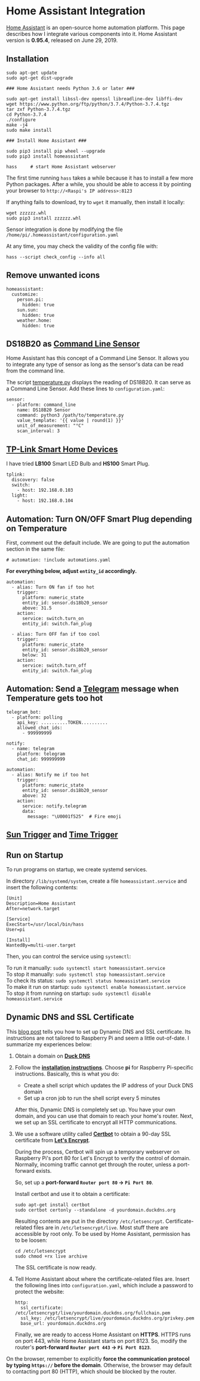 # Home Assistant Integration

[Home Assistant](https://home-assistant.io) is an open-source home automation
platform. This page describes how I integrate various components into it. Home
Assistant version is **0.95.4**, released on June 29, 2019.

## Installation

```
sudo apt-get update
sudo apt-get dist-upgrade

### Home Assistant needs Python 3.6 or later ###

sudo apt-get install libssl-dev openssl libreadline-dev libffi-dev
wget https://www.python.org/ftp/python/3.7.4/Python-3.7.4.tgz
tar zxf Python-3.7.4.tgz
cd Python-3.7.4
./configure
make -j4
sudo make install

### Install Home Assistant ###

sudo pip3 install pip wheel --upgrade
sudo pip3 install homeassistant

hass     # start Home Assistant webserver
```

The first time running `hass` takes a while because it has to install a few more
Python packages. After a while, you should be able to access it by pointing your
browser to `http://<Raspi's IP address>:8123`

If anything fails to download, try to `wget` it manually, then install it
locally:

```
wget zzzzzz.whl
sudo pip3 install zzzzzz.whl
```

Sensor integration is done by modifying the file `/home/pi/.homeassistant/configuration.yaml`

At any time, you may check the validity of the config file with:

```
hass --script check_config --info all
```

## Remove unwanted icons

```
homeassistant:
  customize:
    person.pi:
      hidden: true
    sun.sun:
      hidden: true
    weather.home:
      hidden: true
```

## DS18B20 as [Command Line Sensor](https://home-assistant.io/components/sensor.command_line/)

Home Assistant has this concept of a Command Line Sensor. It allows you to
integrate any type of sensor as long as the sensor's data can be read from the
command line.

The script [temperature.py](./temperature.py) displays the reading of DS18B20.
It can serve as a Command Line Sensor. Add these lines to `configuration.yaml`:

```
sensor:
  - platform: command_line
    name: DS18B20 Sensor
    command: python3 /path/to/temperature.py
    value_template: '{{ value | round(1) }}'
    unit_of_measurement: "°C"
    scan_interval: 3
```

## [TP-Link Smart Home Devices](https://home-assistant.io/components/tplink/)

I have tried **LB100** Smart LED Bulb and **HS100** Smart Plug.

```
tplink:
  discovery: false
  switch:
    - host: 192.168.0.103
  light:
    - host: 192.168.0.104
```

## Automation: Turn ON/OFF Smart Plug depending on Temperature

First, comment out the default include. We are going to put the automation
section in the same file:

```
# automation: !include automations.yaml
```

**For everything below, adjust `entity_id` accordingly.**

```
automation:
  - alias: Turn ON fan if too hot
    trigger:
      platform: numeric_state
      entity_id: sensor.ds18b20_sensor
      above: 31.5
    action:
      service: switch.turn_on
      entity_id: switch.fan_plug

  - alias: Turn OFF fan if too cool
    trigger:
      platform: numeric_state
      entity_id: sensor.ds18b20_sensor
      below: 31
    action:
      service: switch.turn_off
      entity_id: switch.fan_plug
```

## Automation: Send a [Telegram](https://home-assistant.io/components/notify.telegram/) message when Temperature gets too hot

```
telegram_bot:
  - platform: polling
    api_key: ..........TOKEN..........
    allowed_chat_ids:
      - 999999999

notify:
  - name: telegram
    platform: telegram
    chat_id: 999999999

automation:
  - alias: Notify me if too hot
    trigger:
      platform: numeric_state
      entity_id: sensor.ds18b20_sensor
      above: 32
    action:
      service: notify.telegram
      data:
        message: "\U0001f525"  # Fire emoji
```

## [Sun Trigger](https://home-assistant.io/docs/automation/trigger/#sun-trigger) and [Time Trigger](https://home-assistant.io/docs/automation/trigger/#time-trigger)

## Run on Startup

To run programs on startup, we create systemd services.

In directory `/lib/systemd/system`, create a file `homeassistant.service` and
insert the following contents:

```
[Unit]
Description=Home Assistant
After=network.target

[Service]
ExecStart=/usr/local/bin/hass
User=pi

[Install]
WantedBy=multi-user.target
```

Then, you can control the service using `systemctl`:

To run it manually: `sudo systemctl start homeassistant.service`  
To stop it manually: `sudo systemctl stop homeassistant.service`  
To check its status: `sudo systemctl status homeassistant.service`  
To make it run on startup: `sudo systemctl enable homeassistant.service`  
To stop it from running on startup: `sudo systemctl disable homeassistant.service`

## Dynamic DNS and SSL Certificate

This [blog post](https://home-assistant.io/blog/2015/12/13/setup-encryption-using-lets-encrypt/)
tells you how to set up Dynamic DNS and SSL certificate. Its instructions are not
tailored to Raspberry Pi and seem a little out-of-date. I summarize my
experiences below:

1. Obtain a domain on **[Duck DNS](https://www.duckdns.org)**

2. Follow the **[installation instructions](https://www.duckdns.org/install.jsp)**.
   Choose **pi** for Raspberry Pi-specific instructions. Basically, this is what
   you do:
   - Create a shell script which updates the IP address of your Duck DNS domain
   - Set up a cron job to run the shell script every 5 minutes

   After this, Dynamic DNS is completely set up. You have your own domain, and
   you can use that domain to reach your home's router. Next, we set up an SSL
   certificate to encrypt all HTTP communications.

3. We use a software utility called **[Certbot](https://certbot.eff.org)** to
   obtain a 90-day SSL certificate from **[Let's Encrypt](https://letsencrypt.org/how-it-works/)**.

   During the process, Certbot will spin up a temporary webserver on Raspberry
   Pi's port 80 for Let's Encrypt to verify the control of domain. Normally,
   incoming traffic cannot get through the router, unless a port-forward exists.

   So, set up a **port-forward `Router port 80` → `Pi Port 80`**.

   Install certbot and use it to obtain a certificate:

   ```
   sudo apt-get install certbot
   sudo certbot certonly --standalone -d yourdomain.duckdns.org
   ```

   Resulting contents are put in the directory `/etc/letsencrypt`.
   Certificate-related files are in `/etc/letsencrypt/live`. Most stuff there
   are accessible by root only. To be used by Home Assistant, permission has to
   be loosen:

   ```
   cd /etc/letsencrypt
   sudo chmod +rx live archive
   ```

   The SSL certificate is now ready.

4. Tell Home Assistant about where the certificate-related files are. Insert
   the following lines into `configuration.yaml`, which include a password to
   protect the website:

   ```
   http:
     ssl_certificate: /etc/letsencrypt/live/yourdomain.duckdns.org/fullchain.pem
     ssl_key: /etc/letsencrypt/live/yourdomain.duckdns.org/privkey.pem
     base_url: yourdomain.duckdns.org
   ```

   Finally, we are ready to access Home Assistant on **HTTPS**. HTTPS runs on
   port 443, while Home Assistant starts on port 8123. So, modify the router's
   **port-forward `Router port 443` → `Pi Port 8123`**.

On the browser, remember to explicitly **force the communication protocol by
typing `https://` before the domain**. Otherwise, the browser may default to
contacting port 80 (HTTP), which should be blocked by the router.
